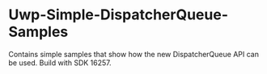 # Uwp-Simple-DispatcherQueue-Samples
Contains simple samples that show how the new DispatcherQueue API can be used. Build with SDK 16257.

